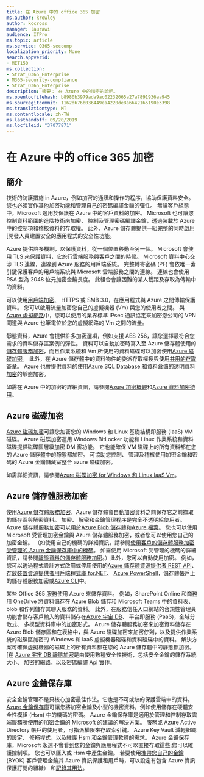 ```yaml
---
title: 在 Azure 中的 office 365 加密
ms.author: krowley
author: kccross
manager: laurawi
audience: ITPro
ms.topic: article
ms.service: O365-seccomp
localization_priority: None
search.appverid:
- MET150
ms.collection:
- Strat_O365_Enterprise
- M365-security-compliance
- Strat_O365_Enterprise
description: 摘要： 在 Azure 中的加密的說明。
ms.openlocfilehash: b8980b3979ada9ac02232065a27a7891936aa945
ms.sourcegitcommit: 1162d676b036449ea4220de8a6642165190e3398
ms.translationtype: MT
ms.contentlocale: zh-TW
ms.lasthandoff: 09/20/2019
ms.locfileid: "37077871"
---
```

# <a name="office-365-encryption-in-azure"></a>在 Azure 中的 office 365 加密

## <a name="introduction"></a>簡介

技術的防護措施 in Azure，例如加密的通訊和操作的程序，協助保護資料安全。 您也必須實作其他加密功能和管理自己的密碼編譯金鑰的彈性。 無論客戶組態中，Microsoft 適用於保護在 Azure 中的客戶資料的加密。 Microsoft 也可讓您控制資料範圍的進階技術來加密、 控制及管理密碼編譯金鑰，透過裝載於 Azure 中的控制項和稽核資料的存取權。 此外，Azure 儲存體提供一組完整的同時啟用 [開發人員建置安全的應用程式的安全性功能。

Azure 提供許多機制，以保護資料，從一個位置移動至另一個。 Microsoft 會使用 TLS 來保護資料，它旅行雲端服務與客戶之間的時候。 Microsoft 資料中心交涉 TLS 連線，連線到 Azure 服務的用戶端系統。 完整轉寄密碼 (PF) 會依唯一索引鍵保護客戶的用戶端系統與 Microsoft 雲端服務之間的連線。 連線也會使用 RSA 型為 2048 位元加密金鑰長度。 此組合會讓困難的某人截距及存取為傳輸中的資料。

可以使用[用戶端加密](https://docs.microsoft.com/azure/storage/storage-client-side-encryption)、 HTTPS 或 SMB 3.0，在應用程式與 Azure 之間傳輸保護資料。 您可以啟用流量加密您自己的虛擬機器 (Vm) 與您的使用者之間。 與[Azure 虛擬網路](https://azure.microsoft.com/services/virtual-network/)中，您可以使用的業界標準 IPsec 通訊協定來加密您公司的 VPN 閘道與 Azure 也筆電位於您的虛擬網路的 Vm 之間的流量。

靜態資料，Azure 會提供許多加密選項，例如支援 AES 256，讓您選擇最符合您需求的資料儲存區案例的彈性。 資料可以自動加密時寫入至 Azure 儲存體使用的[儲存體服務加密](https://docs.microsoft.com/azure/storage/storage-service-encryption)，而且作業系統和 Vm 所使用的資料磁碟可以加密使用[Azure 磁碟加密](https://docs.microsoft.com/azure/security/azure-security-disk-encryption)。 此外，在 Azure 儲存體中的資料物件的委派存取權授與使用[共用的存取簽章](https://docs.microsoft.com/azure/storage/storage-dotnet-shared-access-signature-part-1)。 Azure 也會提供資料的使用[Azure SQL Database 和資料倉儲的透明資料加密](https://docs.microsoft.com/sql/relational-databases/security/encryption/transparent-data-encryption-azure-sql)的靜態加密。

如需在 Azure 中的加密的詳細資訊，請參閱[Azure 加密概觀](https://docs.microsoft.com/azure/security/security-azure-encryption-overview)和[Azure 資料加密待用](https://docs.microsoft.com/azure/security/azure-security-encryption-atrest)。

## <a name="azure-disk-encryption"></a>Azure 磁碟加密

[Azure 磁碟加密](https://docs.microsoft.com/azure/security/azure-security-disk-encryption)可讓您加密您的 Windows 和 Linux 基礎結構即服務 (IaaS) VM 磁碟。 Azure 磁碟加密運用 Windows BitLocker 功能和 Linux 作業系統和資料磁碟提供磁碟區層級加密 DM 窖功能。 它也能確保 VM 磁碟上的所有資料都在您的 Azure 儲存體中的靜態都加密。 可協助您控制、 管理及稽核使用加密金鑰和密碼的 Azure 金鑰儲藏室整合 azure 磁碟加密。

如需詳細資訊，請參閱[Azure 磁碟加密 for Windows 和 Linux IaaS Vm](https://docs.microsoft.com/azure/security/azure-security-disk-encryption)。

## <a name="azure-storage-service-encryption"></a>Azure 儲存體服務加密

使用[Azure 儲存體服務加密](https://docs.microsoft.com/azure/storage/storage-service-encryption)，Azure 儲存體會自動加密資料之前保存它之前擷取的儲存區與解密資料。 加密、 解密和金鑰管理程序是完全不透明給使用者。 Azure 儲存體服務加密可以用於[Azure Blob 儲存體](https://azure.microsoft.com/services/storage/blobs/)和[Azure 檔案](https://azure.microsoft.com/services/storage/files/)。 您也可以使用 Microsoft 受管理加密金鑰與 Azure 儲存體服務加密，或者您可以使用您自己的加密金鑰。 （如使用自己的機碼的詳細資訊，請參閱[使用客戶的儲存體服務加密受管理的 Azure 金鑰保存庫中的機碼](https://docs.microsoft.com/azure/storage/common/storage-service-encryption-customer-managed-keys)。 如需使用 Microsoft 受管理的機碼的詳細資訊，請參閱[靜態資料的儲存體服務加密](https://docs.microsoft.com/azure/storage/storage-service-encryption)。）此外，您可以自動使用加密。 例如，您可以透過程式設計方式啟用或停用使用的[Azure 儲存體資源提供者 REST API](https://msdn.microsoft.com/library/azure/mt163683.aspx)、[存放裝置資源提供者用戶端程式庫 for.NET](https://msdn.microsoft.com/library/azure/mt131037.aspx)、 [Azure PowerShell](https://docs.microsoft.com/powershell/azureps-cmdlets-docs)，儲存體帳戶上的儲存體服務加密或[Azure CLI](https://docs.microsoft.com/azure/storage/storage-azure-cli)中。

某些 Office 365 服務使用 Azure 來儲存資料。 例如，SharePoint Online 和商務用 OneDrive 將資料儲存在 Azure Blob 儲存和 Microsoft Teams 中的資料表、 blob 和佇列儲存其聊天服務的資料。 此外，在服務信任入口網站的合規性管理員功能會儲存客戶輸入的資料儲存在[Azure 宇宙 DB](https://docs.microsoft.com/azure/cosmos-db/database-encryption-at-rest)、 平台即服務 (PaaS)，全域分散式、 多模型資料庫中的加密形式。 Azure 儲存體服務加密來加密資料儲存在 Azure Blob 儲存區和在表格中，與 Azure 磁碟加密來加密佇列，以及提供作業系統的磁碟區加密的 Windows 和 IaaS 虛擬機器磁碟和資料磁碟中的資料。 解決方案可確保虛擬機器的磁碟上的所有資料都在您的 Azure 儲存體中的靜態都加密。 [在 [Azure 宇宙 DB 靜態加密](https://docs.microsoft.com/azure/cosmos-db/database-encryption-at-rest)是由使用數種安全性技術，包括安全金鑰的儲存系統大小、 加密的網路，以及密碼編譯 Api 實作。

## <a name="azure-key-vault"></a>Azure 金鑰保存庫

安全金鑰管理不是只核心加密最佳作法。它也是不可或缺的保護雲端中的資料。 [Azure 金鑰保存庫](https://docs.microsoft.com/azure/key-vault/key-vault-whatis)可讓您將加密金鑰及小型的機密資料，例如使用儲存在硬體安全性模組 (Hsm) 中的機碼的密碼。 Azure 金鑰保存庫是適用於管理和控制存取雲端服務所使用的加密金鑰的 Microsoft 的建議的解決方案。 服務或 Azure Active Directory 帳戶的使用者，可指派權限來存取索引鍵。 Azure Key Vault 減輕組織的設定、 修補程式，以及維護 Hsm 和金鑰管理軟體的需求。 Azure 金鑰保存庫，Microsoft 永遠不會看到您的金鑰與應用程式不可以直接存取這些;您可以維護控制項。 您也可以匯入或 Hsm 中產生金鑰。 若要使用[攜帶您自己的金鑰](https://docs.microsoft.com/information-protection/plan-design/byok-price-restrictions)(BYOK) 客戶管理金鑰其 Azure 資訊保護租用戶時，可以設定有包含 Azure 資訊保護訂閱的組織） 和[記錄其用法](https://docs.microsoft.com/information-protection/deploy-use/log-analyze-usage)。
